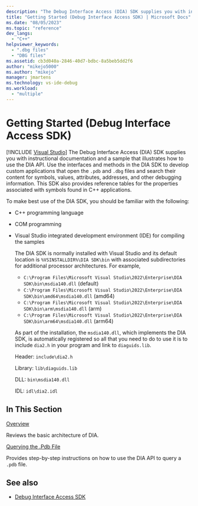 ```yaml
---
description: "The Debug Interface Access (DIA) SDK supplies you with instructional documentation and a sample that illustrates how to use the DIA API."
title: "Getting Started (Debug Interface Access SDK) | Microsoft Docs"
ms.date: "08/05/2023"
ms.topic: "reference"
dev_langs:
  - "C++"
helpviewer_keywords:
  - ".dbg files"
  - "DBG files"
ms.assetid: cb3d040a-2846-40d7-bdbc-8a5beb5dd2f6
author: "mikejo5000"
ms.author: "mikejo"
manager: jmartens
ms.technology: vs-ide-debug
ms.workload:
  - "multiple"
---
```

# Getting Started (Debug Interface Access SDK)

 [!INCLUDE [Visual Studio](~/includes/applies-to-version/vs-windows-only.md)]
The Debug Interface Access (DIA) SDK supplies you with instructional documentation and a sample that illustrates how to use the DIA API. Use the interfaces and methods in the DIA SDK to develop custom applications that open the `.pdb` and `.dbg` files and search their content for symbols, values, attributes, addresses, and other debugging information. This SDK also provides reference tables for the properties associated with symbols found in C++ applications.

 To make best use of the DIA SDK, you should be familiar with the following:

- C++ programming language

- COM programming

- Visual Studio integrated development environment (IDE) for compiling the samples

  The DIA SDK is normally installed with Visual Studio and its default location is `%VSINSTALLDIR%\DIA SDK\bin` with associated subdirectories for additional processor architectures.     For example, 
  - `C:\Program Files\Microsoft Visual Studio\2022\Enterprise\DIA SDK\bin\msdia140.dll` (default)
  - `C:\Program Files\Microsoft Visual Studio\2022\Enterprise\DIA SDK\bin\amd64\msdia140.dll` (amd64)
  - `C:\Program Files\Microsoft Visual Studio\2022\Enterprise\DIA SDK\bin\arm\msdia140.dll` (arm)
  - `C:\Program Files\Microsoft Visual Studio\2022\Enterprise\DIA SDK\bin\arm64\msdia140.dll` (arm64)
 
  As part of the installation, the `msdia140.dll`, which implements the DIA SDK, is automatically registered so all that you need to do to use it is to include `dia2.h` in your program and link to `diaguids.lib`.

  Header: `include\dia2.h`

  Library: `lib\diaguids.lib`

  DLL: `bin\msdia140.dll`

  IDL: `idl\dia2.idl`

## In This Section

[Overview](../../debugger/debug-interface-access/overview-debug-interface-access-sdk.md)

Reviews the basic architecture of DIA.

[Querying the .Pdb File](../../debugger/debug-interface-access/querying-the-dot-pdb-file.md)

Provides step-by-step instructions on how to use the DIA API to query a `.pdb` file.

## See also

- [Debug Interface Access SDK](../../debugger/debug-interface-access/debug-interface-access-sdk.md)
